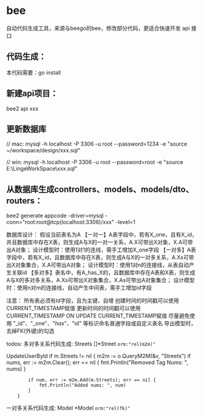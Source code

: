 # bee
自动代码生成工具，来源与beego的bee，修改部分代码，更适合快速开发 api 接口

## 代码生成：

本代码需要：go install

## 新建api项目：

bee2 api xxx

## 更新数据库

// mac:
mysql -h localhost -P 3306 -u root --password=1234 -e "source  ~/workspace/design/xxx.sql"

// win:
mysql -h localhost -P 3306 -u root --password=root -e "source  E:\LingeWorkSpace\xxx.sql"

## 从数据库生成controllers、models、models/dto、routers：

bee2 generate appcode -driver=mysql -conn="root:root@tcp(localhost:3306)/xxx" -level=1

数据库设计：
假设当前表名为A
【一对一】A表字段中，若有X_one，且有X_id，并且数据库中存在X表，则生成A与X的一对一关系，A.X可带出X对象，X.A可带出A对象；		设计模型时：使用1对1的连线，需手工增加X_one字段
【一对多】A表字段中，若有X_id，且数据库中存在X表，则生成A与X的一对多关系，A.Xs可带出X对象集合，X.A可带出A对象；				设计模型时：使用1对n的连接线，从表自动产生关联id
【多对多】表名中，有A_has_X的，且数据库中存在A表和X表，则生成A与X的多对多关系，A.Xs可带出X对象集合，X.As可带出A对象集合；	设计模型时：使用n对m的连接线，自动产生中间表，需手工增加id字段

注意：
所有表必须有Id字段，且为主键，自增
创建时间的时间戳可以使用CURRENT_TIMESTAMP赋值
更新时间的时间戳可以使用CURRENT_TIMESTAMP ON UPDATE CURRENT_TIMESTAMP赋值
尽量避免使用 "_id"、"_one"、"_has_"、"id" 等标识命名普通字段或自定义表名
导出模型时，去掉FK(外键)的勾选


todos:
多对多关系代码生成:
Streets  []*Street `orm:"rel(m2m)"`

UpdateUserById
if m.Streets != nil {
			m2m := o.QueryM2M(&v, "Streets")
			if nums, err := m2m.Clear(); err == nil {
				fmt.Println("Removed Tag Nums: ", nums)
			}

			if num, err := m2m.Add(m.Streets); err == nil {
				fmt.Println("Added nums: ", num)
			}
		}

一对多关系代码生成:
Model *Model `orm:"rel(fk)"`
